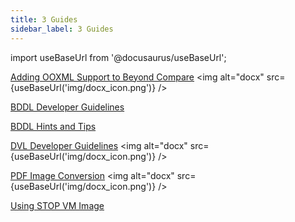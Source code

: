 ```yaml
---
title: 3 Guides 
sidebar_label: 3 Guides 
---
```


import useBaseUrl from '@docusaurus/useBaseUrl';

[Adding OOXML Support to Beyond Compare](artifacts/adding_ooxml_support_to_beyond_compare.docx) <img alt="docx" src={useBaseUrl('img/docx_icon.png')} />

[BDDL Developer Guidelines](artifacts/BddlDeveloperGuidelines)

[BDDL Hints and Tips](artifacts/BddlHintsAndTips)  

[DVL Developer Guidelines](artifacts/DVLGuide.docx) <img alt="docx" src={useBaseUrl('img/docx_icon.png')} />

[PDF Image Conversion](artifacts/PDFImageConversion.docx) <img alt="docx" src={useBaseUrl('img/docx_icon.png')} />  

<!--
[Using STOP VM Image](artifacts/using_stop.docx) <img alt="docx" src=
{useBaseUrl('img/docx_icon.png')} />  
-->

[Using STOP VM Image](artifacts/using_stop)